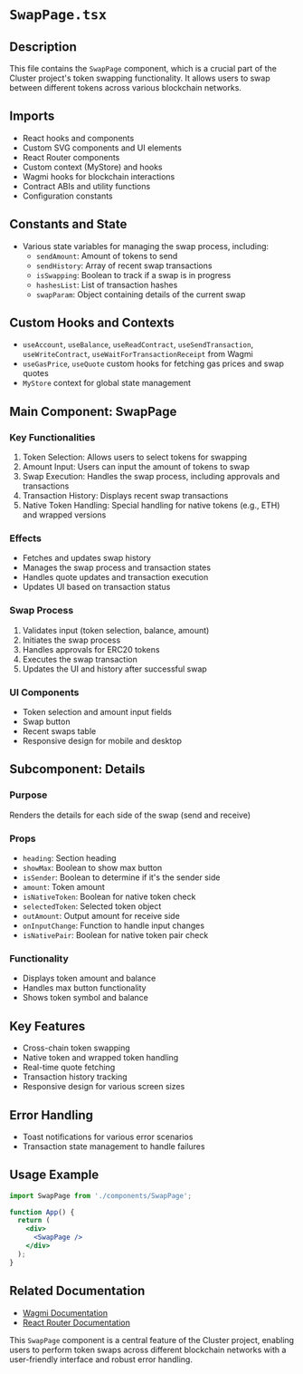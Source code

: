 # `SwapPage.tsx`

## Description
This file contains the `SwapPage` component, which is a crucial part of the Cluster project's token swapping functionality. It allows users to swap between different tokens across various blockchain networks.

## Imports
- React hooks and components
- Custom SVG components and UI elements
- React Router components
- Custom context (MyStore) and hooks
- Wagmi hooks for blockchain interactions
- Contract ABIs and utility functions
- Configuration constants

## Constants and State
- Various state variables for managing the swap process, including:
  - `sendAmount`: Amount of tokens to send
  - `sendHistory`: Array of recent swap transactions
  - `isSwapping`: Boolean to track if a swap is in progress
  - `hashesList`: List of transaction hashes
  - `swapParam`: Object containing details of the current swap

## Custom Hooks and Contexts
- `useAccount`, `useBalance`, `useReadContract`, `useSendTransaction`, `useWriteContract`, `useWaitForTransactionReceipt` from Wagmi
- `useGasPrice`, `useQuote` custom hooks for fetching gas prices and swap quotes
- `MyStore` context for global state management

## Main Component: SwapPage

### Key Functionalities
1. Token Selection: Allows users to select tokens for swapping
2. Amount Input: Users can input the amount of tokens to swap
3. Swap Execution: Handles the swap process, including approvals and transactions
4. Transaction History: Displays recent swap transactions
5. Native Token Handling: Special handling for native tokens (e.g., ETH) and wrapped versions

### Effects
- Fetches and updates swap history
- Manages the swap process and transaction states
- Handles quote updates and transaction execution
- Updates UI based on transaction status

### Swap Process
1. Validates input (token selection, balance, amount)
2. Initiates the swap process
3. Handles approvals for ERC20 tokens
4. Executes the swap transaction
5. Updates the UI and history after successful swap

### UI Components
- Token selection and amount input fields
- Swap button
- Recent swaps table
- Responsive design for mobile and desktop

## Subcomponent: Details

### Purpose
Renders the details for each side of the swap (send and receive)

### Props
- `heading`: Section heading
- `showMax`: Boolean to show max button
- `isSender`: Boolean to determine if it's the sender side
- `amount`: Token amount
- `isNativeToken`: Boolean for native token check
- `selectedToken`: Selected token object
- `outAmount`: Output amount for receive side
- `onInputChange`: Function to handle input changes
- `isNativePair`: Boolean for native token pair check

### Functionality
- Displays token amount and balance
- Handles max button functionality
- Shows token symbol and balance

## Key Features
- Cross-chain token swapping
- Native token and wrapped token handling
- Real-time quote fetching
- Transaction history tracking
- Responsive design for various screen sizes

## Error Handling
- Toast notifications for various error scenarios
- Transaction state management to handle failures

## Usage Example
```jsx
import SwapPage from './components/SwapPage';

function App() {
  return (
    <div>
      <SwapPage />
    </div>
  );
}
```

## Related Documentation
- [Wagmi Documentation](https://wagmi.sh/)
- [React Router Documentation](https://reactrouter.com/)

This `SwapPage` component is a central feature of the Cluster project, enabling users to perform token swaps across different blockchain networks with a user-friendly interface and robust error handling.
